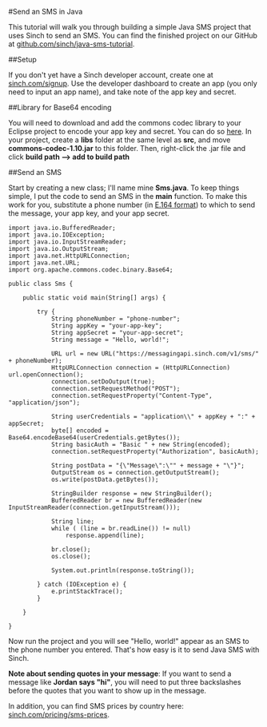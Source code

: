 #Send an SMS in Java

This tutorial will walk you through building a simple Java SMS project that uses Sinch to send an SMS. You can find the finished project on our GitHub at [github.com/sinch/java-sms-tutorial](http://www.github.com/sinch/java-sms-tutorial).

##Setup

If you don't yet have a Sinch developer account, create one at [sinch.com/signup](https://www.sinch.com/dashboard/#/signup). Use the developer dashboard to create an app (you only need to input an app name), and take note of the app key and secret. 

##Library for Base64 encoding

You will need to download and add the commons codec library to your Eclipse project to encode your app key and secret. You can do so [here](http://commons.apache.org/proper/commons-codec/download_codec.cgi). In your project, create a **libs** folder at the same level as **src**, and move **commons-codec-1.10.jar** to this folder. Then, right-click the .jar file and click **build path --> add to build path**

##Send an SMS

Start by creating a new class; I'll name mine **Sms.java**. To keep things simple, I put the code to send an SMS in the **main** function. To make this work for you, substitute a phone number (in [E.164 format](http://en.wikipedia.org/wiki/E.164)) to which to send the message, your app key, and your app secret. 

	import java.io.BufferedReader;
	import java.io.IOException;
	import java.io.InputStreamReader;
	import java.io.OutputStream;
	import java.net.HttpURLConnection;
	import java.net.URL;
	import org.apache.commons.codec.binary.Base64;
	
	public class Sms {
	
		public static void main(String[] args) {
			
			try {
				String phoneNumber = "phone-number";
				String appKey = "your-app-key";
				String appSecret = "your-app-secret";
				String message = "Hello, world!";
				
		        URL url = new URL("https://messagingapi.sinch.com/v1/sms/" + phoneNumber);
		        HttpURLConnection connection = (HttpURLConnection) url.openConnection();
		        connection.setDoOutput(true);
		        connection.setRequestMethod("POST");
		        connection.setRequestProperty("Content-Type", "application/json");
		        
		        String userCredentials = "application\\" + appKey + ":" + appSecret;
		        byte[] encoded = Base64.encodeBase64(userCredentials.getBytes());
		        String basicAuth = "Basic " + new String(encoded);
		        connection.setRequestProperty("Authorization", basicAuth);
		        
		        String postData = "{\"Message\":\"" + message + "\"}";
		        OutputStream os = connection.getOutputStream();
		        os.write(postData.getBytes());
		        
		        StringBuilder response = new StringBuilder();
		        BufferedReader br = new BufferedReader(new InputStreamReader(connection.getInputStream()));
		        
		        String line;
		        while ( (line = br.readLine()) != null)
		            response.append(line);
		        
		        br.close();
		        os.close();
		        
		        System.out.println(response.toString());
		
		    } catch (IOException e) {
		        e.printStackTrace();
		    }
			
		}
	
	}
	
Now run the project and you will see "Hello, world!" appear as an SMS to the phone number you entered. That's how easy is it to send Java SMS with Sinch.

**Note about sending quotes in your message**: If you want to send a message like **Jordan says "hi"**, you will need to put three backslashes before the quotes that you want to show up in the message.

In addition, you can find SMS prices by country here: [sinch.com/pricing/sms-prices](https://www.sinch.com/pricing/sms-prices/).
